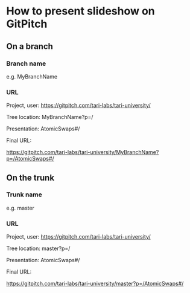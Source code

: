 # How to present slideshow on GitPitch

## On a branch
### Branch name 
e.g. MyBranchName

### URL
Project, user:   https://gitpitch.com/tari-labs/tari-university/

Tree location:   MyBranchName?p=/

Presentation:    AtomicSwaps#/

Final URL:

https://gitpitch.com/tari-labs/tari-university/MyBranchName?p=/AtomicSwaps#/

## On the trunk
### Trunk name
e.g. master
### URL
Project, user:   https://gitpitch.com/tari-labs/tari-university/

Tree location:   master?p=/

Presentation:    AtomicSwaps#/

Final URL:

https://gitpitch.com/tari-labs/tari-university/master?p=/AtomicSwaps#/
